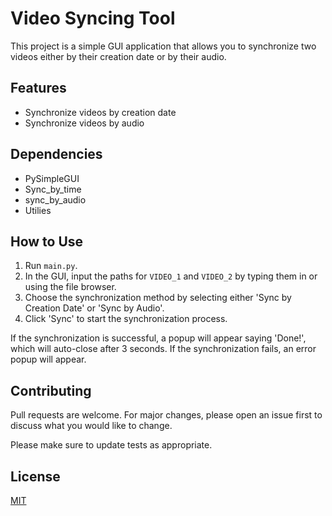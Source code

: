 # Video Syncing Tool

This project is a simple GUI application that allows you to synchronize two videos either by their creation date or by their audio.

## Features

- Synchronize videos by creation date
- Synchronize videos by audio

## Dependencies

- PySimpleGUI
- Sync_by_time
- sync_by_audio
- Utilies

## How to Use

1. Run `main.py`.
2. In the GUI, input the paths for `VIDEO_1` and `VIDEO_2` by typing them in or using the file browser.
3. Choose the synchronization method by selecting either 'Sync by Creation Date' or 'Sync by Audio'.
4. Click 'Sync' to start the synchronization process.

If the synchronization is successful, a popup will appear saying 'Done!', which will auto-close after 3 seconds. If the synchronization fails, an error popup will appear.

## Contributing

Pull requests are welcome. For major changes, please open an issue first to discuss what you would like to change.

Please make sure to update tests as appropriate.

## License

[MIT](https://choosealicense.com/licenses/mit/)